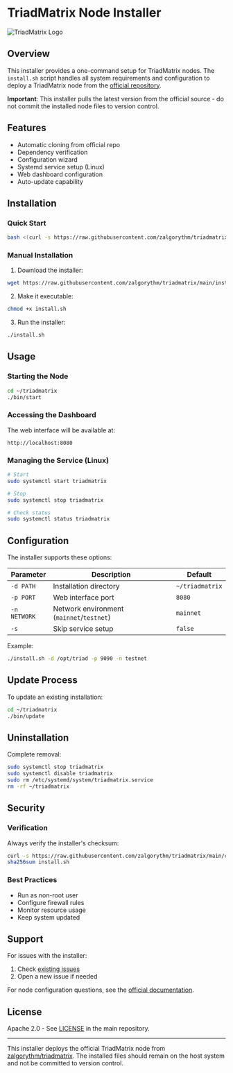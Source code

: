 # TriadMatrix Node Installer

![TriadMatrix Logo](https://raw.githubusercontent.com/zalgorythm/triadmatr)

## Overview

This installer provides a one-command setup for TriadMatrix nodes. The `install.sh` script handles all system requirements and configuration to deploy a TriadMatrix node from the [official repository](https://github.com/zalgorythm/triadmatrix).

**Important**: This installer pulls the latest version from the official source - do not commit the installed node files to version control.

## Features

- Automatic cloning from official repo
- Dependency verification
- Configuration wizard
- Systemd service setup (Linux)
- Web dashboard configuration
- Auto-update capability

## Installation

### Quick Start
```bash
bash <(curl -s https://raw.githubusercontent.com/zalgorythm/triadmatrix/main/install.sh)
```

### Manual Installation
1. Download the installer:
```bash
wget https://raw.githubusercontent.com/zalgorythm/triadmatrix/main/install.sh
```

2. Make it executable:
```bash
chmod +x install.sh
```

3. Run the installer:
```bash
./install.sh
```

## Usage

### Starting the Node
```bash
cd ~/triadmatrix
./bin/start
```

### Accessing the Dashboard
The web interface will be available at:
```
http://localhost:8080
```

### Managing the Service (Linux)
```bash
# Start
sudo systemctl start triadmatrix

# Stop 
sudo systemctl stop triadmatrix

# Check status
sudo systemctl status triadmatrix
```

## Configuration

The installer supports these options:

| Parameter | Description | Default |
|-----------|-------------|---------|
| `-d PATH` | Installation directory | `~/triadmatrix` |
| `-p PORT` | Web interface port | `8080` |
| `-n NETWORK` | Network environment (`mainnet`/`testnet`) | `mainnet` |
| `-s` | Skip service setup | `false` |

Example:
```bash
./install.sh -d /opt/triad -p 9090 -n testnet
```

## Update Process

To update an existing installation:
```bash
cd ~/triadmatrix
./bin/update
```

## Uninstallation

Complete removal:
```bash
sudo systemctl stop triadmatrix
sudo systemctl disable triadmatrix
sudo rm /etc/systemd/system/triadmatrix.service
rm -rf ~/triadmatrix
```

## Security

### Verification
Always verify the installer's checksum:
```bash
curl -s https://raw.githubusercontent.com/zalgorythm/triadmatrix/main/checksums.txt
sha256sum install.sh
```

### Best Practices
- Run as non-root user
- Configure firewall rules
- Monitor resource usage
- Keep system updated

## Support

For issues with the installer:
1. Check [existing issues](https://github.com/zalgorythm/triadmatrix/issues)
2. Open a new issue if needed

For node configuration questions, see the [official documentation](https://github.com/zalgorythm/triadmatrix/wiki).

## License
Apache 2.0 - See [LICENSE](https://github.com/zalgorythm/triadmatrix/blob/main/LICENSE) in the main repository.

---

This installer deploys the official TriadMatrix node from [zalgorythm/triadmatrix](https://github.com/zalgorythm/triadmatrix). The installed files should remain on the host system and not be committed to version control.
